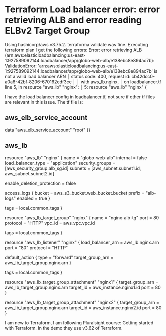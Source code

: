 
# Terraform Load balancer error: error retrieving ALB and error reading ELBv2 Target Group

Using hashicorp/aws v3.75.2. terraforma validate was fine. Executing terraform plan I get the following errors:
Error: error retrieving ALB (arn:aws:elasticloadbalancing:us-east-1:927589092144:loadbalancer/app/globo-web-alb/e138ebc8e894ac7b): ValidationError: 'arn:aws:elasticloadbalancing:us-east-1:927589092144:loadbalancer/app/globo-web-alb/e138ebc8e894ac7b' is not a valid load balancer ARN
│       status code: 400, request id: cb42dcc0-a0a6-42bf-8206-670162edf3ce
│
│   with aws_lb.nginx,
│   on loadbalancer.tf line 5, in resource "aws_lb" "nginx":
│    5: resource "aws_lb" "nginx" {

I have the load balancer config in loadbalancer.tf, not sure if other tf files are relevant in this issue.
The tf file is:
## aws_elb_service_account
data "aws_elb_service_account" "root" {}

## aws_lb
resource "aws_lb" "nginx" {
  name               = "globo-web-alb"
  internal           = false
  load_balancer_type = "application"
  security_groups    = [aws_security_group.alb_sg.id]
  subnets            = [aws_subnet.subnet1.id, aws_subnet.subnet2.id]

  enable_deletion_protection = false

  access_logs {
    bucket  = aws_s3_bucket.web_bucket.bucket
    prefix  = "alb-logs"
    enabled = true
  }

  tags = local.common_tags
}

resource "aws_lb_target_group" "nginx" {
  name     = "nginx-alb-tg"
  port     = 80
  protocol = "HTTP"
  vpc_id   = aws_vpc.vpc.id

  tags = local.common_tags
}

resource "aws_lb_listener" "nginx" {
  load_balancer_arn = aws_lb.nginx.arn
  port              = "80"
  protocol          = "HTTP"

  default_action {
    type             = "forward"
    target_group_arn = aws_lb_target_group.nginx.arn
  }

  tags = local.common_tags
}

resource "aws_lb_target_group_attachment" "nginx1" {
  target_group_arn = aws_lb_target_group.nginx.arn
  target_id        = aws_instance.nginx1.id
  port             = 80
}

resource "aws_lb_target_group_attachment" "nginx2" {
  target_group_arn = aws_lb_target_group.nginx.arn
  target_id        = aws_instance.nginx2.id
  port             = 80
}

I am new to Terraform, I am following Pluralsight course: Getting started with Terraform. In the demo they use v3.62 of Terraform.

        